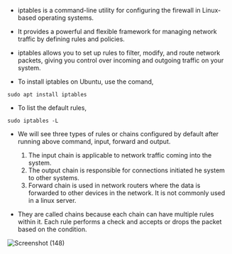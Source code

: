 * iptables is a command-line utility for configuring the firewall in Linux-based operating systems.

* It provides a powerful and flexible framework for managing network traffic by defining rules and policies.

* iptables allows you to set up rules to filter, modify, and route network packets, giving you control over incoming and outgoing traffic on your system. 

* To install iptables on Ubuntu, use the comand,

```
sudo apt install iptables
```

* To list the default rules,

```
sudo iptables -L
```

* We will see three types of rules or chains configured by default after running above command, input, forward and output. 

   1. The input chain is applicable to network traffic coming into the system. 
   2. The output chain is responsible for connections initiated he system to other systems. 
   3. Forward chain is used in network routers where the data is forwarded to other devices in the network. It is not commonly used in a linux server. 

* They are called chains because each chain can have multiple rules within it. Each rule performs a check and accepts or drops the packet based on the condition.



![Screenshot (148)](https://github.com/NavedtheDev/DevOps-Learnings/assets/98219227/39865ed9-ba8c-43fc-b84d-26657f949b43)
